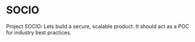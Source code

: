 # SOCIO
Project SOCIO: Lets build a secure, scalable product. It should act as a POC for industry best practices.
